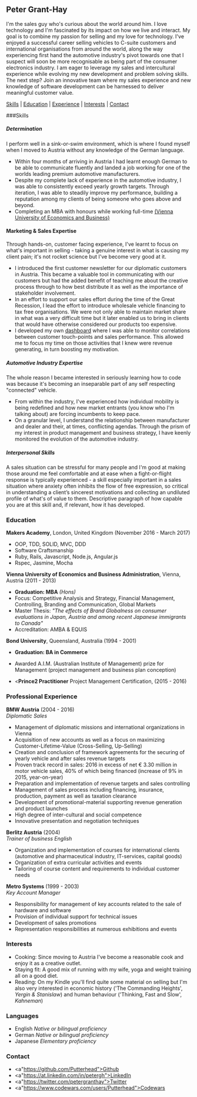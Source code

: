 ## Peter Grant-Hay

I'm the sales guy who's curious about the world around him. I love technology and I'm fascinated by its impact on how we live and interact. My goal is to combine my passion for selling and my love for technology.
I've enjoyed a successful career selling vehicles to C-suite customers and international organisations from around the world, along the way experiencing first hand the automotive industry's pivot towards one that I suspect will soon be more recognisable as being part of the consumer electronics industry.
I am eager to leverage my sales and intercultural experience while evolving my new development and problem solving skills.
The next step? Join an innovative team where my sales experience and new knowledge of software development can be harnessed to deliver meaningful customer value.  

[Skills](#skills) | [Education](#education) | [Experience](#experience) | [Interests](#interests) | [Contact](#contact)

###<a name="skills">Skills</a>
##### Determination

I perform well in a sink-or-swim environment, which is where I found myself when I moved to Austria without any knowledge of the German language.
- Within four months of arriving in Austria I had learnt enough German to be able to communicate fluently and landed a job working for one of the worlds leading premium automotive manufacturers.
- Despite my complete lack of experience in the automotive industry, I was able to consistently exceed yearly growth targets. Through iteration, I was able to steadily improve my performance, building a reputation among my clients of being someone who goes above and beyond.
- Completing an MBA with honours while working full-time <a href="http://rankings.ft.com/businessschoolrankings/vienna-university-of-economics-and-businessuniversity-of-minnesota-carlson/executive-mba-ranking-2016#executive-mba-ranking-2016">(Vienna University of Economics and Business)</a>

#### Marketing & Sales Expertise

Through hands-on, customer facing experience, I've learnt to focus on what's important in selling - taking a genuine interest in what is causing my client pain; it's not rocket science but I've become very good at it.
- I introduced the first customer newsletter for our diplomatic customers in Austria. This became a valuable tool in communicating with our customers but had the added benefit of teaching me about the creative process through to how best distribute it as well as the importance of stakeholder involvement.
- In an effort to support our sales effort during the time of the Great Recession, I lead the effort to introduce wholesale vehicle financing to tax free organisations. We were not only able to maintain market share in what was a very difficult time but it later enabled us to bring in clients that would have otherwise considered our products too expensive.
- I developed my own <a href="https://www.saleshacker.com/four-salesforce-dashboards-for-more-effective-sdr-teams/">dashboard</a> where I was able to monitor correlations between customer touch-points and sales performance. This allowed me to focus my time on those activities that I knew were revenue generating, in turn boosting my motivation.  

##### Automotive Industry Expertise

The whole reason I became interested in seriously learning how to code was because it's becoming an inseparable part of any self respecting "connected" vehicle.
- From within the industry, I've experienced how individual mobility is being redefined and how new market entrants (you know who I'm talking about) are forcing incumbents to keep pace.
- On a granular level, I understand the relationship between manufacturer and dealer and their, at times, conflicting agendas. Through the prism of my interest in product management and business strategy, I have keenly monitored the evolution of the automotive industry. 

##### Interpersonal Skills

A sales situation can be stressful for many people and I'm good at making those around me feel comfortable and at ease when a fight-or-flight response is typically experienced - a skill especially important in a sales situation where anxiety often inhibits the flow of free expression, so critical in understanding a client’s sincerest motivations and collecting an undiluted profile of what's of value to them.
Descriptive paragraph of how capable you are at this skill and, if relevant, how it has developed.

### <a name="education">Education</a>

**Makers Academy**, London, United Kingdom (November 2016 - March 2017)
- OOP, TDD, SOLID, MVC, DDD
- Software Craftsmanship
- Ruby, Rails, Javascript, Node.js, Angular.js
- Rspec, Jasmine, Mocha

**Vienna University of Economics and Business Administration**, Vienna, Austria (2011 - 2013)
- **Graduation: MBA** *(Hons)*
- Focus: Competitive Analysis and Strategy, Financial Management, Controlling, Branding and Communication, Global Markets
- Master Thesis: *"The effects of Brand Globalness on consumer evaluations in Japan, Austria and among recent Japanese immigrants to Canada"*
- Accreditation: AMBA & EQUIS

**Bond University**, Queensland, Australia (1994 - 2001)
- **Graduation: BA in Commerce**
- Awarded A.I.M. (Australian Institute of Management) prize for Management (project management and business plan conception)

- <a name="https://www.prince2.com/eur/prince2-methodology"><**Prince2 Practitioner**</a> Project Management Certification, (2015 - 2016)

### <a name="experience">Professional Experience</a>

**BMW Austria** (2004 - 2016)    
*Diplomatic Sales*  
- Management of diplomatic missions and international organizations in Vienna
- Acquisition of new accounts as well as a focus on maximizing Customer-Lifetime-Value (Cross-Selling, Up-Selling)
- Creation and conclusion of framework agreements for the securing of yearly vehicle and after sales revenue targets
- Proven track record in sales: 2016 in excess of net € 3.30 million in motor vehicle sales, 40% of which being financed (increase of 9% in 2015, year-on-year)
- Preparation and implementation of revenue targets and sales controlling
- Management of sales process including financing, insurance, production, payment as well as taxation clearance
- Development of promotional-material supporting revenue generation and product launches
- High degree of inter-cultural and social competence
- Innovative presentation and negotiation techniques

**Berlitz Austria** (2004)      
*Trainer of business English*
- Organization and implementation of courses for international clients (automotive and pharmaceutical industry, IT-services, capital goods)  
- Organization of extra curricular activities and events
- Tailoring of course content and requirements to individual customer needs

**Metro Systems** (1999 - 2003)      
*Key Account Manager*
- Responsibility for management of key accounts related to the sale of hardware and software
- Provision of individual support for technical issues
- Development of sales promotions
- Representation responsibilities at numerous exhibitions and events

### <a name="interests">Interests</a>
- Cooking: Since moving to Austria I've become a reasonable cook and enjoy it as a creative outlet.
- Staying fit: A good mix of running with my wife, yoga and weight training all on a good diet.
- Reading: On my Kindle you'll find quite some material on selling but I'm also very interested in economic history ('The Commanding Heights', *Yergin & Stanislaw*) and human behaviour ('Thinking, Fast and Slow', *Kahneman*)

### <a name="languages">Languages</a>
- English *Native or bilingual proficiency*
- German *Native or bilingual proficiency*
- Japanese *Elementary proficiency*

### <a name="contact">Contact</a>
- <a"https://github.com/Putterhead">Github</a>
- <a"https://at.linkedin.com/in/petergh">LinkedIn</a>
- <a"https://twitter.com/petergranthay">Twitter</a>
- <a"https://www.codewars.com/users/Putterhead">Codewars</a>
